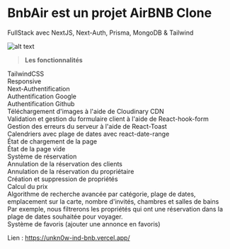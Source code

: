 # BnbAir est un projet AirBNB Clone<br>
FullStack avec NextJS, Next-Auth, Prisma, MongoDB & Tailwind

![alt text](https://i.ibb.co/BzRzd59/airbnb.png)


> <b>Les fonctionnalités </b>

TailwindCSS <br/>
Responsive <br/>
Next-Authentification <br/>
Authentification Google <br/>
Authentification Github <br/>
Téléchargement d'images à l'aide de Cloudinary CDN <br/>
Validation et gestion du formulaire client à l'aide de React-hook-form <br/>
Gestion des erreurs du serveur à l'aide de React-Toast <br/>
Calendriers avec plage de dates avec react-date-range <br/>
État de chargement de la page <br/>
État de la page vide <br/>
Système de réservation <br/>
Annulation de la réservation des clients <br/>
Annulation de la réservation du propriétaire <br/>
Création et suppression de propriétés <br/>
Calcul du prix <br/>
Algorithme de recherche avancée par catégorie, plage de dates, emplacement sur la carte, nombre d'invités, chambres et salles de bains <br/>
Par exemple, nous filtrerons les propriétés qui ont une réservation dans la plage de dates souhaitée pour voyager. <br/>
Système de favoris (ajouter une annonce en favoris) <br/>

Lien : https://unkn0w-ind-bnb.vercel.app/
